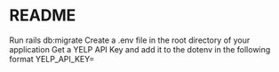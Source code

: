 # README
Run rails db:migrate
Create a .env file in the root directory of your application
Get a YELP API Key and add it to the dotenv in the following format YELP_API_KEY=<YOUR API KEY HERE>